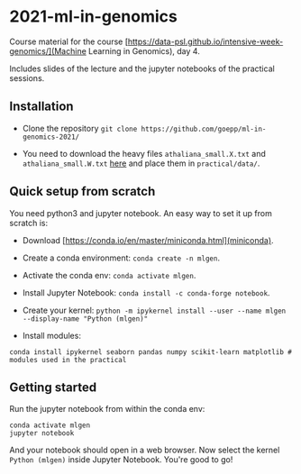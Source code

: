 # 2021-ml-in-genomics

Course material for the course [https://data-psl.github.io/intensive-week-genomics/](Machine Learning in Genomics), day 4.

Includes slides of the lecture and the jupyter notebooks of the practical sessions.

## Installation

- Clone the repository `git clone https://github.com/goepp/ml-in-genomics-2021/`

- You need to download the heavy files `athaliana_small.X.txt` and `athaliana_small.W.txt` [here](https://plmbox.math.cnrs.fr/d/fcf6f52656a9451ead65/) and place them in `practical/data/`.

## Quick setup from scratch

You need python3 and jupyter notebook. An easy way to set it up from scratch is:

- Download [https://conda.io/en/master/miniconda.html](miniconda).

- Create a conda environment: `conda create -n mlgen`.

- Activate the conda env: `conda activate mlgen`.

- Install Jupyter Notebook: `conda install -c conda-forge notebook`.

- Create your kernel: `python -m ipykernel install --user --name mlgen --display-name "Python (mlgen)"`

- Install modules:
```
conda install ipykernel seaborn pandas numpy scikit-learn matplotlib # modules used in the practical
```

## Getting started

Run the jupyter notebook from within the conda env:
```
conda activate mlgen
jupyter notebook
```
And your notebook should open in a web browser. Now select the kernel `Python (mlgen)` inside Jupyter Notebook.
You're good to go!
